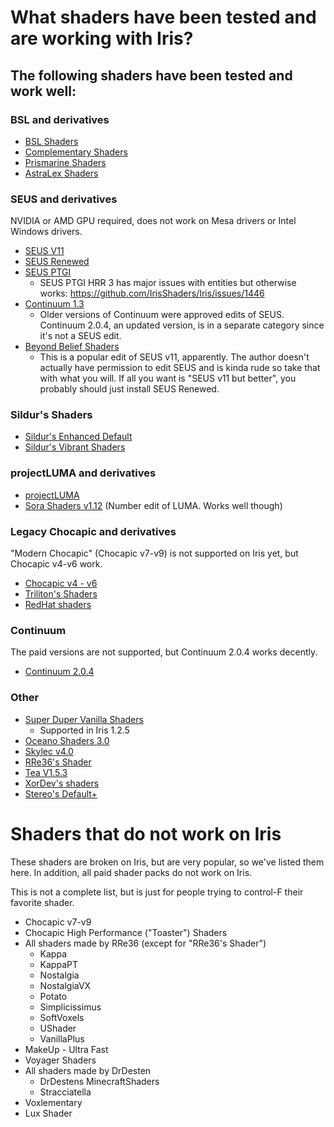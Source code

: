 # What shaders have been tested and are working with Iris?

## The following shaders have been tested and work well:

### BSL and derivatives

* [BSL Shaders](https://bitslablab.com/bslshaders/)
* [Complementary Shaders](https://www.curseforge.com/minecraft/customization/complementary-shaders)
* [Prismarine Shaders](https://www.curseforge.com/minecraft/customization/prismarine-shader)
* [AstraLex Shaders](https://www.curseforge.com/minecraft/customization/astralex-shader-bsl-edit)


### SEUS and derivatives

NVIDIA or AMD GPU required, does not work on Mesa drivers or Intel Windows drivers.

* [SEUS V11](https://www.sonicether.com/seus/)
* [SEUS Renewed](https://www.sonicether.com/seus/)
* [SEUS PTGI](https://www.sonicether.com/seus)
  * SEUS PTGI HRR 3 has major issues with entities but otherwise works: https://github.com/IrisShaders/Iris/issues/1446
* [Continuum 1.3](https://continuum.graphics/downloads)
  * Older versions of Continuum were approved edits of SEUS. Continuum 2.0.4, an updated version, is in a separate category since it's not a SEUS edit.
* [Beyond Belief Shaders](https://www.curseforge.com/minecraft/customization/beyond-belief-shaders)
  * This is a popular edit of SEUS v11, apparently. The author doesn't actually have permission to edit SEUS and is kinda rude so take that with what you will. If all you want is "SEUS v11 but better", you probably should just install SEUS Renewed.


### Sildur's Shaders

* [Sildur's Enhanced Default](https://sildurs-shaders.github.io/)
* [Sildur's Vibrant Shaders](https://sildurs-shaders.github.io/)


### projectLUMA and derivatives

* [projectLUMA](https://www.curseforge.com/minecraft/customization/projectluma)
* [Sora Shaders v1.12](https://www.curseforge.com/minecraft/customization/sora-shaders) (Number edit of LUMA. Works well though)


### Legacy Chocapic and derivatives

"Modern Chocapic" (Chocapic v7-v9) is not supported on Iris yet, but Chocapic v4-v6 work.

* [Chocapic v4 - v6](https://www.mediafire.com/folder/qs3lb60h0zw6t/Older_versions)
* [Triliton's Shaders](https://www.curseforge.com/minecraft/customization/trilitons-shaders)
* [RedHat shaders](https://www.curseforge.com/minecraft/customization/redhat-shader-v1-chocapic13-edit)


### Continuum

The paid versions are not supported, but Continuum 2.0.4 works decently.

* [Continuum 2.0.4](https://continuum.graphics/downloads)


### Other

* [Super Duper Vanilla Shaders](https://www.curseforge.com/minecraft/customization/super-duper-vanilla-shaders)
  * Supported in Iris 1.2.5
* [Oceano Shaders 3.0](https://www.curseforge.com/minecraft/customization/oceano-shaders)
* [Skylec v4.0](https://www.curseforge.com/minecraft/customization/skylec-shader)
* [RRe36's Shader](https://www.curseforge.com/minecraft/customization/rre36s-shader)
* [Tea V1.5.3](https://www.curseforge.com/minecraft/customization/beyondbelief-vanilla-reborn)
* [XorDev's shaders](https://github.com/XorDev/Minecraft-Shaderpacks)
* [Stereo's Default+](https://www.curseforge.com/minecraft/customization/stereos-default-plus)


# Shaders that do not work on Iris

These shaders are broken on Iris, but are very popular, so we've listed them here. In addition, all paid shader packs do not work on Iris.

This is not a complete list, but is just for people trying to control-F their favorite shader.

- Chocapic v7-v9
- Chocapic High Performance ("Toaster") Shaders
- All shaders made by RRe36 (except for "RRe36's Shader")
  - Kappa
  - KappaPT
  - Nostalgia
  - NostalgiaVX
  - Potato
  - Simplicissimus
  - SoftVoxels
  - UShader
  - VanillaPlus
- MakeUp - Ultra Fast
- Voyager Shaders
- All shaders made by DrDesten
  - DrDestens MinecraftShaders
  - Stracciatella
- Voxlementary
- Lux Shader
